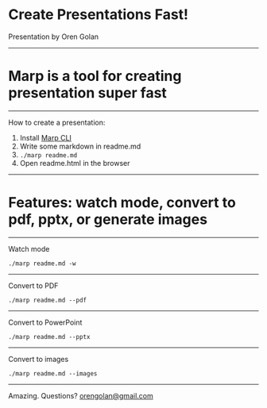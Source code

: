 # Create Presentations Fast!

Presentation by Oren Golan

---

# Marp is a tool for creating presentation super fast

---

How to create a presentation:
1. Install [Marp CLI](https://github.com/marp-team/marp-cli/releases)
2. Write some markdown in readme.md
3. `./marp readme.md`
4. Open readme.html in the browser

---

# Features: watch mode, convert to pdf, pptx, or generate images

---

Watch mode

```
./marp readme.md -w
```

---

Convert to PDF

```
./marp readme.md --pdf
```

---

Convert to PowerPoint

```
./marp readme.md --pptx
```

---

Convert to images

```
./marp readme.md --images
```

---

Amazing. Questions? orengolan@gmail.com
